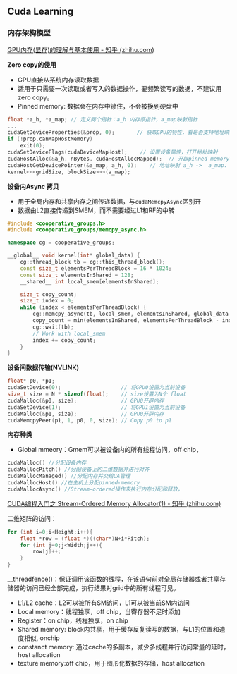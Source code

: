 ## Cuda Learning

### 内存架构模型

[GPU内存(显存)的理解与基本使用 - 知乎 (zhihu.com)](https://zhuanlan.zhihu.com/p/462191421)

**Zero copy的使用**

+ GPU直接从系统内存读取数据
+ 适用于只需要一次读取或者写入的数据操作，要频繁读写的数据，不建议用zero copy。
+ Pinned memory: 数据会在内存中锁住，不会被换到硬盘中

```c++
float *a_h, *a_map; // 定义两个指针：a_h 内存原指针，a_map映射指针 
...
cudaGetDeviceProperties(&prop, 0);       // 获取GPU的特性，看是否支持地址映射 
if (!prop.canMapHostMemory) 
    exit(0);
cudaSetDeviceFlags(cudaDeviceMapHost);    // 设置设备属性，打开地址映射
cudaHostAlloc(&a_h, nBytes, cudaHostAllocMapped);  // 开辟pinned memory
cudaHostGetDevicePointer(&a_map, a_h, 0);    // 地址映射 a_h ->  a_map.
kernel<<<gridSize, blockSize>>>(a_map);   
```

**设备内Async 拷贝**

+ 用于全局内存和共享内存之间传递数据，与`cudaMemcpyAsync`区别开
+ 数据由L2直接传递到SMEM，而不需要经过L1和RF的中转

```cpp
#include <cooperative_groups.h>
#include <cooperative_groups/memcpy_async.h>

namespace cg = cooperative_groups;

__global__ void kernel(int* global_data) {
    cg::thread_block tb = cg::this_thread_block();
    const size_t elementsPerThreadBlock = 16 * 1024;
    const size_t elementsInShared = 128;
    __shared__ int local_smem[elementsInShared];

    size_t copy_count;
    size_t index = 0;
    while (index < elementsPerThreadBlock) {
        cg::memcpy_async(tb, local_smem, elementsInShared, global_data + index, elementsPerThreadBlock - index);
        copy_count = min(elementsInShared, elementsPerThreadBlock - index);
        cg::wait(tb);
        // Work with local_smem
        index += copy_count;
    }
}
```

**设备间数据传输(NVLINK)**

```cpp
float* p0, *p1;
cudaSetDevice(0);                   // 将GPU0设置为当前设备
size_t size = N * sizeof(float);    // size设置为N个 float
cudaMalloc(&p0, size);              // GPU0开辟内存
cudaSetDevice(1);                   // 将GPU1设置为当前设备
cudaMalloc(&p1, size);              // GPU0开辟内存
cudaMemcpyPeer(p1, 1, p0, 0, size); // Copy p0 to p1
```

**内存种类**

+ Global mmeory：Gmem可以被设备内的所有线程访问，off chip，

```cpp
cudaMalloc() //分配设备内存
cudaMallocPitch() //分配设备上的二维数据并进行对齐
cudaMallocManaged() //分配内存并交给UA管理
cudaMallocHost() //在主机上分配pinned-memory
cudaMallocAsync() //Stream-ordered操作来执行内存分配和释放，
```

[CUDA编程入门之 Stream-Ordered Memory Allocator(1) - 知乎 (zhihu.com)](https://zhuanlan.zhihu.com/p/602591368)

二维矩阵的访问：

```cpp
for (int i=0;i<Height;i++){
    float *row = (float *)((char*)N+i*Pitch);
    for (int j=0;j<Width;j++){
        row[j]++;
    }
}
```

__threadfence()：保证调用该函数的线程，在该语句前对全局存储器或者共享存储器的访问已经全部完成，执行结果对grid中的所有线程可见。

+ L1/L2 cache：L2可以被所有SM访问，L1可以被当前SM内访问
+ Local memory：线程独享，off chip，当寄存器不足时添加
+ Register：on chip，线程独享，on chip
+ Shared memory: block内共享，用于缓存反复读写的数据，与L1的位置和速度相似, onchip
+ constanct memory: 通过cache的多副本，减少多线程并行访问常量的延时，host allocation
+ texture memory:off chip，用于图形化数据的存储，host allocation